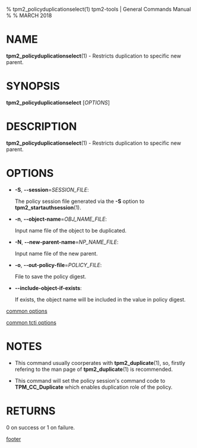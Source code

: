 % tpm2_policyduplicationselect(1) tpm2-tools | General Commands Manual
%
% MARCH 2018

# NAME

**tpm2_policyduplicationselect**(1) - Restricts duplication to specific new parent.

# SYNOPSIS

**tpm2_policyduplicationselect** [*OPTIONS*]

# DESCRIPTION

**tpm2_policyduplicationselect**(1) - Restricts duplication to specific new parent.

# OPTIONS

  * **-S**, **--session**=_SESSION_FILE_:

    The policy session file generated via the **-S** option to
    **tpm2_startauthsession**(1).

  * **-n**, **--object-name**=_OBJ\_NAME\_FILE_:

    Input name file of the object to be duplicated.

  * **-N**, **--new-parent-name**=_NP\_NAME\_FILE_:

    Input name file of the new parent.

  * **-o**, **--out-policy-file**=_POLICY\_FILE_:

    File to save the policy digest.

  * **--include-object-if-exists**:

    If exists, the object name will be included in the value in policy digest.

[common options](common/options.md)

[common tcti options](common/tcti.md)

# NOTES

* This command usually coorperates with **tpm2_duplicate**(1), so, firstly refering to the man page of **tpm2_duplicate**(1)
is recommended.

* This command will set the policy session's command code to **TPM_CC_Duplicate** which enables duplication role of
the policy.

# RETURNS

0 on success or 1 on failure.

[footer](common/footer.md)

